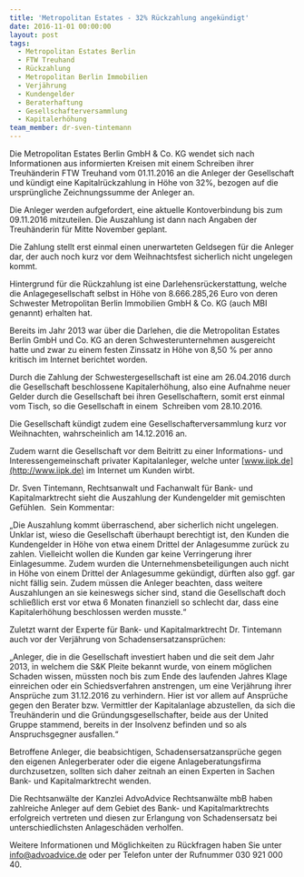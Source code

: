 ```yaml
---
title: 'Metropolitan Estates - 32% Rückzahlung angekündigt'
date: 2016-11-01 00:00:00
layout: post
tags:
  - Metropolitan Estates Berlin
  - FTW Treuhand
  - Rückzahlung
  - Metropolitan Berlin Immobilien
  - Verjährung
  - Kundengelder
  - Beraterhaftung
  - Gesellschafterversammlung
  - Kapitalerhöhung
team_member: dr-sven-tintemann
---
```



Die Metropolitan Estates Berlin GmbH & Co. KG wendet sich nach Informationen aus informierten Kreisen mit einem Schreiben ihrer Treuh&auml;nderin FTW Treuhand vom 01.11.2016 an die Anleger der Gesellschaft und k&uuml;ndigt eine Kapitalr&uuml;ckzahlung in H&ouml;he von 32%, bezogen auf die urspr&uuml;ngliche Zeichnungssumme der Anleger an.

Die Anleger werden aufgefordert, eine aktuelle Kontoverbindung bis zum 09.11.2016 mitzuteilen. Die Auszahlung ist dann nach Angaben der Treuh&auml;nderin f&uuml;r Mitte November geplant.

Die Zahlung stellt erst einmal einen unerwarteten Geldsegen f&uuml;r die Anleger dar, der auch noch kurz vor dem Weihnachtsfest sicherlich nicht ungelegen kommt.

Hintergrund f&uuml;r die R&uuml;ckzahlung ist eine Darlehensr&uuml;ckerstattung, welche die Anlagegesellschaft selbst in H&ouml;he von 8.666.285,26 Euro von deren Schwester Metropolitan Berlin Immobilien GmbH & Co. KG (auch MBI genannt) erhalten hat.

Bereits im Jahr 2013 war &uuml;ber die Darlehen, die die Metropolitan Estates Berlin GmbH und Co. KG an deren Schwesterunternehmen ausgereicht hatte und zwar zu einem festen Zinssatz in H&ouml;he von 8,50 % per anno kritisch im Internet berichtet worden.

Durch die Zahlung der Schwestergesellschaft ist eine am 26.04.2016 durch die Gesellschaft beschlossene Kapitalerh&ouml;hung, also eine Aufnahme neuer Gelder durch die Gesellschaft bei ihren Gesellschaftern, somit erst einmal vom Tisch, so die Gesellschaft in einem&nbsp; Schreiben vom 28.10.2016.

Die Gesellschaft k&uuml;ndigt zudem eine Gesellschafterversammlung kurz vor Weihnachten, wahrscheinlich am 14.12.2016 an.

Zudem warnt die Gesellschaft vor dem Beitritt zu einer Informations- und Interessengemeinschaft privater Kapitalanleger, welche unter [www.iipk.de](http://www.iipk.de) im Internet um Kunden wirbt.

Dr. Sven Tintemann, Rechtsanwalt und Fachanwalt f&uuml;r Bank- und Kapitalmarktrecht sieht die Auszahlung der Kundengelder mit gemischten Gef&uuml;hlen.&nbsp; Sein Kommentar:

„Die Auszahlung kommt &uuml;berraschend, aber sicherlich nicht ungelegen. Unklar ist, wieso die Gesellschaft &uuml;berhaupt berechtigt ist, den Kunden die Kundengelder in H&ouml;he von etwa einem Drittel der Anlagesumme zur&uuml;ck zu zahlen. Vielleicht wollen die Kunden gar keine Verringerung ihrer Einlagesumme. Zudem wurden die Unternehmensbeteiligungen auch nicht in H&ouml;he von einem Drittel der Anlagesumme gek&uuml;ndigt, d&uuml;rften also ggf. gar nicht f&auml;llig sein. Zudem m&uuml;ssen die Anleger beachten, dass weitere Auszahlungen an sie keineswegs sicher sind, stand die Gesellschaft doch schlie&szlig;lich erst vor etwa 6 Monaten finanziell so schlecht dar, dass eine Kapitalerh&ouml;hung beschlossen werden musste.“

Zuletzt warnt der Experte f&uuml;r Bank- und Kapitalmarktrecht Dr. Tintemann auch vor der Verj&auml;hrung von Schadensersatzanspr&uuml;chen:

„Anleger, die in die Gesellschaft investiert haben und die seit dem Jahr 2013, in welchem die S&K Pleite bekannt wurde, von einem m&ouml;glichen Schaden wissen, m&uuml;ssten noch bis zum Ende des laufenden Jahres Klage einreichen oder ein Schiedsverfahren anstrengen, um eine Verj&auml;hrung ihrer Anspr&uuml;che zum 31.12.2016 zu verhindern. Hier ist vor allem auf Anspr&uuml;che gegen den Berater bzw. Vermittler der Kapitalanlage abzustellen, da sich die Treuh&auml;nderin und die Gr&uuml;ndungsgesellschafter, beide aus der United Gruppe stammend, bereits in der Insolvenz befinden und so als Anspruchsgegner ausfallen.“

Betroffene Anleger, die beabsichtigen, Schadensersatzanspr&uuml;che gegen den eigenen Anlegerberater oder die eigene Anlageberatungsfirma durchzusetzen, sollten sich daher zeitnah an einen Experten in Sachen Bank- und Kapitalmarktrecht wenden.

Die Rechtsanw&auml;lte der Kanzlei AdvoAdvice Rechtsanw&auml;lte mbB haben zahlreiche Anleger auf dem Gebiet des Bank- und Kapitalmarktrechts erfolgreich vertreten und diesen zur Erlangung von Schadensersatz bei unterschiedlichsten Anlagesch&auml;den verholfen.

Weitere Informationen und M&ouml;glichkeiten zu R&uuml;ckfragen haben Sie unter info@advoadvice.de oder per Telefon unter der Rufnummer 030 921 000 40.